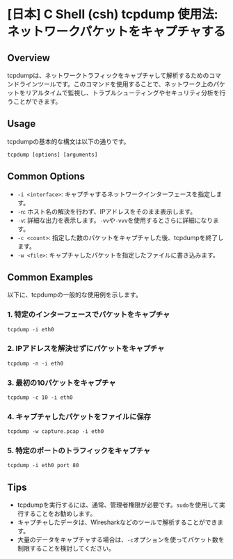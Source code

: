 # [日本] C Shell (csh) tcpdump 使用法: ネットワークパケットをキャプチャする

## Overview
tcpdumpは、ネットワークトラフィックをキャプチャして解析するためのコマンドラインツールです。このコマンドを使用することで、ネットワーク上のパケットをリアルタイムで監視し、トラブルシューティングやセキュリティ分析を行うことができます。

## Usage
tcpdumpの基本的な構文は以下の通りです。

```csh
tcpdump [options] [arguments]
```

## Common Options
- `-i <interface>`: キャプチャするネットワークインターフェースを指定します。
- `-n`: ホスト名の解決を行わず、IPアドレスをそのまま表示します。
- `-v`: 詳細な出力を表示します。`-vv`や`-vvv`を使用するとさらに詳細になります。
- `-c <count>`: 指定した数のパケットをキャプチャした後、tcpdumpを終了します。
- `-w <file>`: キャプチャしたパケットを指定したファイルに書き込みます。

## Common Examples
以下に、tcpdumpの一般的な使用例を示します。

### 1. 特定のインターフェースでパケットをキャプチャ
```csh
tcpdump -i eth0
```

### 2. IPアドレスを解決せずにパケットをキャプチャ
```csh
tcpdump -n -i eth0
```

### 3. 最初の10パケットをキャプチャ
```csh
tcpdump -c 10 -i eth0
```

### 4. キャプチャしたパケットをファイルに保存
```csh
tcpdump -w capture.pcap -i eth0
```

### 5. 特定のポートのトラフィックをキャプチャ
```csh
tcpdump -i eth0 port 80
```

## Tips
- tcpdumpを実行するには、通常、管理者権限が必要です。`sudo`を使用して実行することをお勧めします。
- キャプチャしたデータは、Wiresharkなどのツールで解析することができます。
- 大量のデータをキャプチャする場合は、`-c`オプションを使ってパケット数を制限することを検討してください。